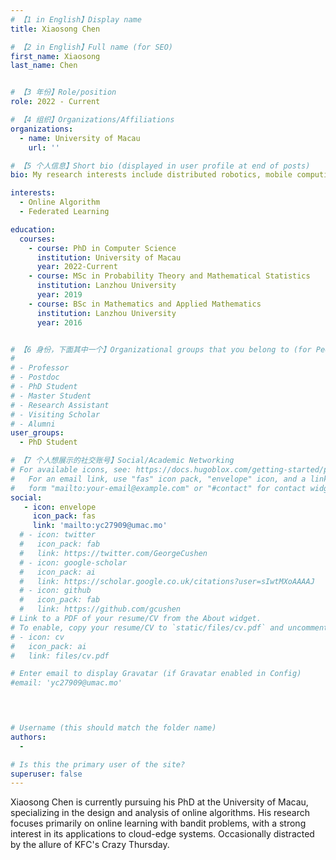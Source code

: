 ```yaml
---
# 【1 in English】Display name 
title: Xiaosong Chen

# 【2 in English】Full name (for SEO)
first_name: Xiaosong
last_name: Chen


# 【3 年份】Role/position
role: 2022 - Current

# 【4 组织】Organizations/Affiliations
organizations:
  - name: University of Macau
    url: ''

# 【5 个人信息】Short bio (displayed in user profile at end of posts)
bio: My research interests include distributed robotics, mobile computing and programmable matter.

interests:
  - Online Algorithm
  - Federated Learning

education:
  courses:
    - course: PhD in Computer Science
      institution: University of Macau
      year: 2022-Current
    - course: MSc in Probability Theory and Mathematical Statistics
      institution: Lanzhou University
      year: 2019
    - course: BSc in Mathematics and Applied Mathematics
      institution: Lanzhou University
      year: 2016


# 【6 身份，下面其中一个】Organizational groups that you belong to (for People widget)
#  
# - Professor
# - Postdoc
# - PhD Student
# - Master Student
# - Research Assistant
# - Visiting Scholar
# - Alumni
user_groups:
  - PhD Student

# 【7 个人想展示的社交账号】Social/Academic Networking
# For available icons, see: https://docs.hugoblox.com/getting-started/page-builder/#icons
#   For an email link, use "fas" icon pack, "envelope" icon, and a link in the
#   form "mailto:your-email@example.com" or "#contact" for contact widget.
social:
   - icon: envelope
     icon_pack: fas
     link: 'mailto:yc27909@umac.mo'
  # - icon: twitter
  #   icon_pack: fab
  #   link: https://twitter.com/GeorgeCushen
  # - icon: google-scholar
  #   icon_pack: ai
  #   link: https://scholar.google.co.uk/citations?user=sIwtMXoAAAAJ
  # - icon: github
  #   icon_pack: fab
  #   link: https://github.com/gcushen
# Link to a PDF of your resume/CV from the About widget.
# To enable, copy your resume/CV to `static/files/cv.pdf` and uncomment the lines below.
# - icon: cv
#   icon_pack: ai
#   link: files/cv.pdf

# Enter email to display Gravatar (if Gravatar enabled in Config)
#email: 'yc27909@umac.mo'



  
# Username (this should match the folder name)
authors:
  - 

# Is this the primary user of the site?
superuser: false
---
```


Xiaosong Chen is currently pursuing his PhD at the University of Macau, specializing in the design and analysis of online algorithms. His research focuses primarily on online learning with bandit problems, with a strong interest in its applications to cloud-edge systems. Occasionally distracted by the allure of KFC's Crazy Thursday.